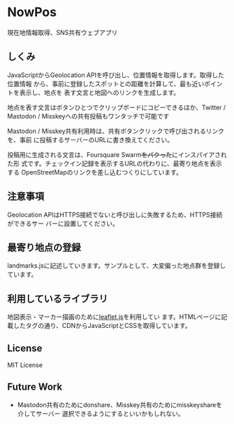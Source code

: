 # NowPos

現在地情報取得、SNS共有ウェブアプリ

## しくみ

JavaScriptからGeolocation APIを呼び出し、位置情報を取得します。取得した位置情報
から、事前に登録したスポットとの距離を計算して、最も近いポイントを表示し、地点を
表す文言と地図へのリンクを生成します。

地点を表す文言はボタンひとつでクリップボードにコピーできるほか、Twitter /
Mastodon / Misskeyへの共有投稿もワンタッチで可能です

Mastodon / Misskey共有利用時は、共有ボタンクリックで呼び出されるリンクを、事前
に投稿するサーバーのURLに書き換えてください。

投稿用に生成される文言は、Foursquare Swarm~~をパクった~~にインスパイアされた形
式です。チェックイン記録を表示するURLの代わりに、最寄り地点を表示する
OpenStreetMapのリンクを差し込むつくりにしています。

## 注意事項

Geolocation APIはHTTPS接続でないと呼び出しに失敗するため、HTTPS接続ができるサー
バーに設置してください。

## 最寄り地点の登録

landmarks.jsに記述していきます。サンプルとして、大変偏った地点群を登録しています。

## 利用しているライブラリ

地図表示・マーカー描画のために[leaflet.js](https://leafletjs.com/)を利用してい
ます。HTMLページに記載したタグの通り、CDNからJavaScriptとCSSを取得しています。

## License

MIT License

## Future Work

* Mastodon共有のためにdonshare、Misskey共有のためにmisskeyshareを介してサーバー
  選択できるようにするといいかもしれない。
